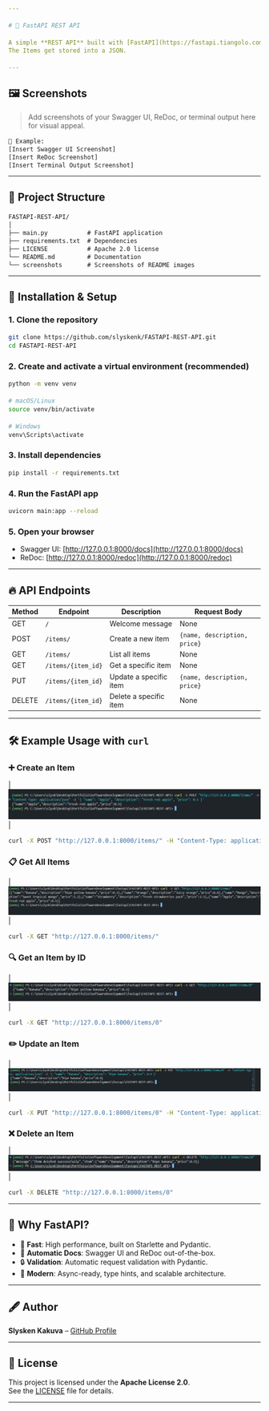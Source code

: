 ```yaml
---

# 🚀 FastAPI REST API

A simple **REST API** built with [FastAPI](https://fastapi.tiangolo.com/) that supports full **CRUD operations** for managing a list of items.  
The Items get stored into a JSON.

---
```


## 🖼️ Screenshots

> Add screenshots of your Swagger UI, ReDoc, or terminal output here for visual appeal.

```
📌 Example:
[Insert Swagger UI Screenshot]
[Insert ReDoc Screenshot]
[Insert Terminal Output Screenshot]
```

---

## 📂 Project Structure

```
FASTAPI-REST-API/
│
├── main.py           # FastAPI application
├── requirements.txt  # Dependencies
├── LICENSE           # Apache 2.0 license
└── README.md         # Documentation
└── screenshots       # Screenshots of README images
```

---

## 🔧 Installation & Setup

### 1. Clone the repository

```bash
git clone https://github.com/slyskenk/FASTAPI-REST-API.git
cd FASTAPI-REST-API
```

### 2. Create and activate a virtual environment (recommended)

```bash
python -m venv venv

# macOS/Linux
source venv/bin/activate

# Windows
venv\Scripts\activate
```

### 3. Install dependencies

```bash
pip install -r requirements.txt
```

### 4. Run the FastAPI app

```bash
uvicorn main:app --reload
```

### 5. Open your browser

- Swagger UI: [http://127.0.0.1:8000/docs](http://127.0.0.1:8000/docs)  
- ReDoc: [http://127.0.0.1:8000/redoc](http://127.0.0.1:8000/redoc)

---

## 🔥 API Endpoints

| Method | Endpoint            | Description             | Request Body                  |
|--------|---------------------|-------------------------|-------------------------------|
| GET    | `/`                 | Welcome message         | None                          |
| POST   | `/items/`           | Create a new item       | `{name, description, price}`  |
| GET    | `/items/`           | List all items          | None                          |
| GET    | `/items/{item_id}`  | Get a specific item     | None                          |
| PUT    | `/items/{item_id}`  | Update a specific item  | `{name, description, price}`  |
| DELETE | `/items/{item_id}`  | Delete a specific item  | None                          |

---

## 🛠 Example Usage with `curl`

### ➕ Create an Item
| ![Screenshot 1](./screenshots/1.png)|
```bash
curl -X POST "http://127.0.0.1:8000/items/" -H "Content-Type: application/json" -d '{ "name": "Apple", "description": "Fresh red apple", "price": 0.5 }'
```

### 📋 Get All Items
| ![Screenshot 2](./screenshots/2.png)|
```bash
curl -X GET "http://127.0.0.1:8000/items/"
```

### 🔍 Get an Item by ID
| ![Screenshot 3](./screenshots/3.png)|
```bash
curl -X GET "http://127.0.0.1:8000/items/0"
```

### ✏️ Update an Item
| ![Screenshot 4](./screenshots/4.png)|
```bash
curl -X PUT "http://127.0.0.1:8000/items/0" -H "Content-Type: application/json" -d '{ "name": "Banana", "description": "Ripe banana", "price": 0.9 }'
```

### ❌ Delete an Item
| ![Screenshot 5](./screenshots/5.png)|
```bash
curl -X DELETE "http://127.0.0.1:8000/items/0"
```

---

## 🌟 Why FastAPI?

- 🚀 **Fast**: High performance, built on Starlette and Pydantic.
- 📝 **Automatic Docs**: Swagger UI and ReDoc out-of-the-box.
- 🔒 **Validation**: Automatic request validation with Pydantic.
- 🧩 **Modern**: Async-ready, type hints, and scalable architecture.

---

## 🖋 Author

**Slysken Kakuva** – [GitHub Profile](https://github.com/slyskenk)

---

## 📜 License

This project is licensed under the **Apache License 2.0**.  
See the [LICENSE](http://www.apache.org/licenses/LICENSE-2.0) file for details.

---




